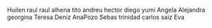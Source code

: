Huilen
raul
raul alhena
tito
andreu
hector
diego
yumi
Angela
Alejandra
georgina
Teresa
Deniz
AnaPozo
Sebas
trinidad
carlos saiz
Eva 